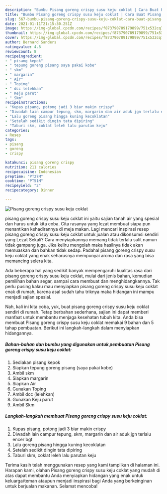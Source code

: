 ```yaml
---
description: "Bumbu Pisang goreng crispy susu keju coklat | Cara Buat Pisang goreng crispy susu keju coklat Yang Bisa Manjain Lidah"
title: "Bumbu Pisang goreng crispy susu keju coklat | Cara Buat Pisang goreng crispy susu keju coklat Yang Bisa Manjain Lidah"
slug: 567-bumbu-pisang-goreng-crispy-susu-keju-coklat-cara-buat-pisang-goreng-crispy-susu-keju-coklat-yang-bisa-manjain-lidah
date: 2021-01-11T21:15:30.251Z
image: https://img-global.cpcdn.com/recipes/f873790789179899/751x532cq70/pisang-goreng-crispy-susu-keju-coklat-foto-resep-utama.jpg
thumbnail: https://img-global.cpcdn.com/recipes/f873790789179899/751x532cq70/pisang-goreng-crispy-susu-keju-coklat-foto-resep-utama.jpg
cover: https://img-global.cpcdn.com/recipes/f873790789179899/751x532cq70/pisang-goreng-crispy-susu-keju-coklat-foto-resep-utama.jpg
author: Bernard Sanders
ratingvalue: 4.8
reviewcount: 8
recipeingredient:
- " pisang kepok"
- " tepung goreng pisang saya pakai kobe"
- " skm"
- " margarin"
- " Air"
- " Toping"
- " dcc lelehkan"
- " Keju parut"
- " Skm"
recipeinstructions:
- "Kupas pisang, potong jadi 3 biar makin crispy"
- "Diwadah lain campur tepung, skm, margarin dan air aduk jgn terlalu encer bgt"
- "Lalu goreng pisang hingga kuning kecoklatan"
- "Setelah sedikit dingin tata dipiring"
- "Taburi skm, coklat leleh lalu parutan keju"
categories:
- Resep
tags:
- pisang
- goreng
- crispy

katakunci: pisang goreng crispy 
nutrition: 211 calories
recipecuisine: Indonesian
preptime: "PT27M"
cooktime: "PT51M"
recipeyield: "2"
recipecategory: Dinner

---
```



![Pisang goreng crispy susu keju coklat](https://img-global.cpcdn.com/recipes/f873790789179899/751x532cq70/pisang-goreng-crispy-susu-keju-coklat-foto-resep-utama.jpg)


pisang goreng crispy susu keju coklat ini yaitu sajian tanah air yang spesial dan harus untuk kita coba. Cita rasanya yang lezat membuat siapa pun menantikan kehadirannya di meja makan.
Lagi mencari inspirasi resep pisang goreng crispy susu keju coklat untuk jualan atau dikonsumsi sendiri yang Lezat Sekali? Cara menyiapkannya memang tidak terlalu sulit namun tidak gampang juga. Jika keliru mengolah maka hasilnya tidak akan memuaskan dan bahkan tidak sedap. Padahal pisang goreng crispy susu keju coklat yang enak seharusnya mempunyai aroma dan rasa yang bisa memancing selera kita.

Ada beberapa hal yang sedikit banyak mempengaruhi kualitas rasa dari pisang goreng crispy susu keju coklat, mulai dari jenis bahan, kemudian pemilihan bahan segar, sampai cara membuat dan menghidangkannya. Tak perlu pusing kalau mau menyiapkan pisang goreng crispy susu keju coklat enak di rumah, karena asal sudah tahu triknya maka hidangan ini mampu menjadi sajian spesial.




Nah, kali ini kita coba, yuk, buat pisang goreng crispy susu keju coklat sendiri di rumah. Tetap berbahan sederhana, sajian ini dapat memberi manfaat untuk membantu menjaga kesehatan tubuh kita. Anda bisa membuat Pisang goreng crispy susu keju coklat memakai 9 bahan dan 5 tahap pembuatan. Berikut ini langkah-langkah dalam menyiapkan hidangannya.

<!--inarticleads1-->

##### Bahan-bahan dan bumbu yang digunakan untuk pembuatan Pisang goreng crispy susu keju coklat:

1. Sediakan  pisang kepok
1. Siapkan  tepung goreng pisang (saya pakai kobe)
1. Ambil  skm
1. Siapkan  margarin
1. Siapkan  Air
1. Gunakan  Toping
1. Ambil  dcc (lelehkan)
1. Gunakan  Keju parut
1. Ambil  Skm




<!--inarticleads2-->

##### Langkah-langkah membuat Pisang goreng crispy susu keju coklat:

1. Kupas pisang, potong jadi 3 biar makin crispy
1. Diwadah lain campur tepung, skm, margarin dan air aduk jgn terlalu encer bgt
1. Lalu goreng pisang hingga kuning kecoklatan
1. Setelah sedikit dingin tata dipiring
1. Taburi skm, coklat leleh lalu parutan keju




Terima kasih telah menggunakan resep yang kami tampilkan di halaman ini. Harapan kami, olahan Pisang goreng crispy susu keju coklat yang mudah di atas dapat membantu Anda menyiapkan hidangan yang enak untuk keluarga/teman ataupun menjadi inspirasi bagi Anda yang berkeinginan untuk berjualan makanan. Selamat mencoba!
